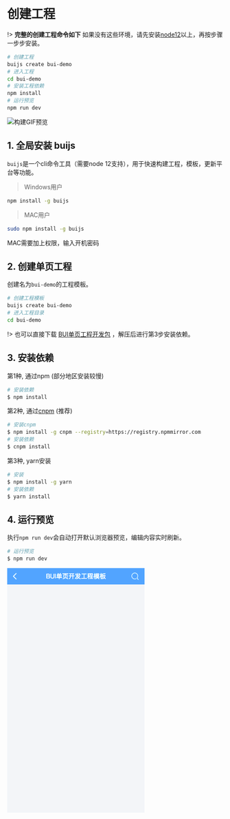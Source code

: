 

# 创建工程

!> **完整的创建工程命令如下** 如果没有这些环境，请先安装[node12](https://npmmirror.com/mirrors/node/v12.13.1/)以上，再按步骤一步步安装。

```bash
# 创建工程
buijs create bui-demo
# 进入工程
cd bui-demo
# 安装工程依赖
npm install
# 运行预览
npm run dev
```

![构建GIF预览](../static/images/buijs/buijs-create-demo_low.gif)

## 1. 全局安装 buijs

`buijs`是一个cli命令工具（需要node 12支持），用于快速构建工程，模板，更新平台等功能。

> Windows用户

```bash
npm install -g buijs
```

> MAC用户

```bash
sudo npm install -g buijs
```
MAC需要加上权限，输入开机密码

## 2. 创建单页工程

创建名为`bui-demo`的工程模板。

```bash
# 创建工程模板
buijs create bui-demo 
# 进入工程目录
cd bui-demo

```

!> 也可以直接下载 [BUI单页工程开发包](http://easybui.com/downloads/source/bui/bui_router_dev_latest.zip) ，解压后进行第3步安装依赖。


## 3. 安装依赖

第1种, 通过npm (部分地区安装较慢)

```bash
# 安装依赖
$ npm install
```

第2种, 通过[cnpm](https://npmmirror.com/) (推荐)

```bash
# 安装cnpm
$ npm install -g cnpm --registry=https://registry.npmmirror.com
# 安装依赖
$ cnpm install
```

第3种, yarn安装
```bash
# 安装
$ npm install -g yarn
# 安装依赖
$ yarn install
```

## 4. 运行预览

执行`npm run dev`会自动打开默认浏览器预览，编辑内容实时刷新。

```bash
# 运行预览
$ npm run dev
```

![预览图](../static/images/template/preview.png)

